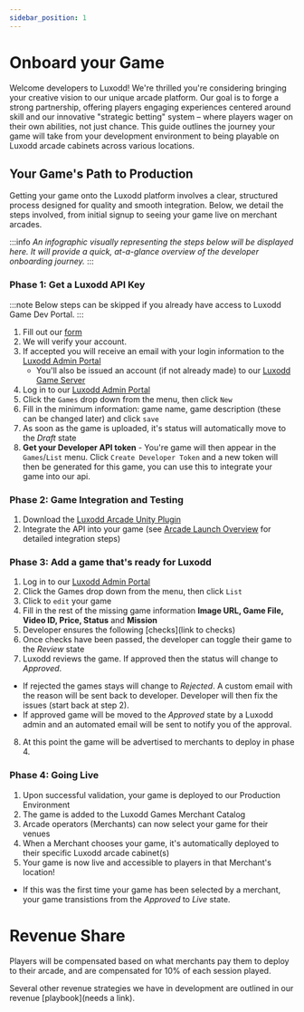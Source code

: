 ```yaml
---
sidebar_position: 1
---
```


# Onboard your Game

Welcome developers to Luxodd! We're thrilled you're considering bringing your creative vision to our unique arcade platform. Our goal is to forge a strong partnership, offering players engaging experiences centered around skill and our innovative "strategic betting" system – where players wager on their own abilities, not just chance. This guide outlines the journey your game will take from your development environment to being playable on Luxodd arcade cabinets across various locations.

## Your Game's Path to Production

Getting your game onto the Luxodd platform involves a clear, structured process designed for quality and smooth integration. Below, we detail the steps involved, from initial signup to seeing your game live on merchant arcades.

:::info
_An infographic visually representing the steps below will be displayed here. It will provide a quick, at-a-glance overview of the developer onboarding journey._
:::


### Phase 1: Get a Luxodd API Key

:::note
Below steps can be skipped if you already have access to Luxodd Game Dev Portal.
:::

1. Fill out our [form](https://forms.gle/ixqvtC9uKjJUNL5k8)
2. We will verify your account.
3. If accepted you will receive an email with your login information to the [Luxodd Admin Portal](https://admin.luxodd.com)  
   - You'll also be issued an account (if not already made) to our [Luxodd Game Server](https://app.luxodd.com/registration?redirect=/home)
4. Log in to our [Luxodd Admin Portal](https://admin.luxodd.com)
6. Click the `Games` drop down from the menu, then click `New`
7. Fill in the minimum information: game name, game description (these can be changed later) and click `save`
8. As soon as the game is uploaded, it's status will automatically move to the _Draft_ state
9. **Get your Developer API token** - You're game will then appear in the `Games`/`List` menu. Click `Create Developer Token` and a new token will then be generated for this game, you can use this to integrate your game into our api.


### Phase 2: Game Integration and Testing

1. Download the [Luxodd Arcade Unity Plugin](https://github.com/luxodd/unity-plugin/releases)
2. Integrate the API into your game (see [Arcade Launch Overview](/docs/arcade-launch/unity-plugin/overview) for detailed integration steps)

### Phase 3: Add a game that's ready for Luxodd 

1. Log in to our [Luxodd Admin Portal](https://admin.luxodd.com)
2. Click the Games drop down from the menu, then click `List`
3. Click to `edit` your game
4. Fill in the rest of the missing game information **Image URL, Game File, Video ID, Price, Status** and **Mission**
5. Developer ensures the following [checks](link to checks)
6. Once checks have been passed, the developer can toggle their game to the _Review_ state
7. Luxodd reviews the game. If approved then the status will change to _Approved_.
- If rejected the games stays will change to _Rejected_. A custom email with the reason will be sent back to developer. Developer will then fix the issues (start back at step 2).
- If approved game will be moved to the _Approved_ state by a Luxodd admin and an automated email will be sent to notify you of the approval.
8. At this point the game will be advertised to merchants to deploy in phase 4.


### Phase 4: Going Live

1. Upon successful validation, your game is deployed to our Production Environment
2. The game is added to the Luxodd Games Merchant Catalog
3. Arcade operators (Merchants) can now select your game for their venues
4. When a Merchant chooses your game, it's automatically deployed to their specific Luxodd arcade cabinet(s)
5. Your game is now live and accessible to players in that Merchant's location!
  - If this was the first time your game has been selected by a merchant, your game transistions from the _Approved_ to _Live_ state.


# Revenue Share

Players will be compensated based on what merchants pay them to deploy to their arcade, and are compensated for 10% of each session played.

Several other revenue strategies we have in development are outlined in our revenue [playbook](needs a link).


